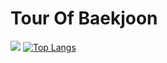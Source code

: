 # Tour Of Baekjoon

[![](http://mazassumnida.wtf/api/v2/generate_badge?boj=universe_lee)](https://www.acmicpc.net/user/universe_lee)
[![Top Langs](https://github-readme-stats.vercel.app/api/top-langs/?username=Damnun)](https://github.com/Damnun/github-readme-stats)
